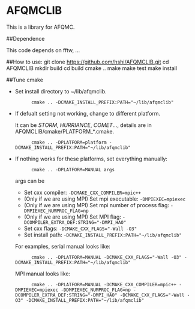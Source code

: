 # AFQMCLIB

This is a library for AFQMC.

##Dependence

This code depends on fftw, ...

##How to use:
    git clone https://github.com/hshi/AFQMCLIB.git
    cd AFQMCLIB
    mkdir build
    cd build
    cmake ..
    make
    make test
    make install


##Tune cmake
- Set install directory to ~/lib/afqmclib.

            cmake .. -DCMAKE_INSTALL_PREFIX:PATH="~/lib/afqmclib"

- If defualt setting not working, change to different platform.

  It can be _STORM_, _HURRIANCE_, _COMET_..., details are in AFQMCLIB/cmake/PLATFORM_*.cmake.

            cmake .. -DPLATFORM=platform -DCMAKE_INSTALL_PREFIX:PATH="~/lib/afqmclib"

- If nothing works for these platforms, set everything manually:

            cmake .. -DPLATFORM=MANUAL args

  args can be

  - Set cxx compiler: `-DCMAKE_CXX_COMPILER=mpic++`
  - (Only if we are using MPI) Set mpi executable: `-DMPIEXEC=mpiexec`
  - (Only if we are using MPI) Set mpi number of process flag: `-DMPIEXEC_NUMPROC_FLAG=np`
  - (Only if we are using MPI) Set MPI flag: `-DCOMPILER_EXTRA_DEF:STRING="-DMPI_HAO"`
  - Set cxx flags: `-DCMAKE_CXX_FLAGS="-Wall -O3"`
  - Set install path: `-DCMAKE_INSTALL_PREFIX:PATH="~/lib/afqmclib"`

  For examples, serial manual looks like:

            cmake .. -DPLATFORM=MANUAL -DCMAKE_CXX_FLAGS="-Wall -O3" -DCMAKE_INSTALL_PREFIX:PATH="~/lib/afqmclib"

  MPI manual looks like:

            cmake .. -DPLATFORM=MANUAL -DCMAKE_CXX_COMPILER=mpic++ -DMPIEXEC=mpiexec -DDMPIEXEC_NUMPROC_FLAG=np -DCOMPILER_EXTRA_DEF:STRING="-DMPI_HAO" -DCMAKE_CXX_FLAGS="-Wall -O3" -DCMAKE_INSTALL_PREFIX:PATH="~/lib/afqmclib"